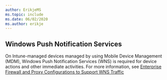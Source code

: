 ```yaml
---
author: ErikjeMS
ms.topic: include
ms.date: 06/02/2020
ms.author: erikje
---
```


## Windows Push Notification Services
On Intune-managed devices managed by using Mobile Device Management (MDM), Windows Push Notification Services (WNS) is required for device actions and other immediate activities. For more information, see [Enterprise Firewall and Proxy Configurations to Support WNS Traffic](/windows/uwp/design/shell/tiles-and-notifications/firewall-allowlist-config)